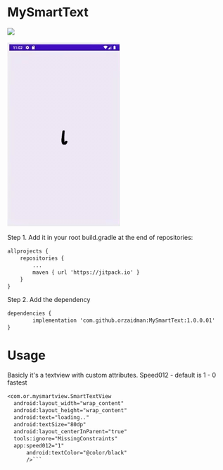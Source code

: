 # MySmartText
[![](https://jitpack.io/v/orzaidman/MySmartText.svg)](https://jitpack.io/#orzaidman/MySmartText)

![](https://github.com/orzaidman/MySmartText/blob/master/smart.gif)

Step 1. Add it in your root build.gradle at the end of repositories:

	allprojects {
		repositories {
			...
			maven { url 'https://jitpack.io' }
		}
	}
Step 2. Add the dependency

	dependencies {
	        implementation 'com.github.orzaidman:MySmartText:1.0.0.01'
	}
	
	
	
# Usage
Basicly it's a textview with custom attributes.
Speed012 - default is 1 - 0 fastest
  ```
  <com.or.mysmartview.SmartTextView
    android:layout_width="wrap_content"
    android:layout_height="wrap_content"
    android:text="loading.."
    android:textSize="80dp"
    android:layout_centerInParent="true"
    tools:ignore="MissingConstraints"
    app:speed012="1"
        android:textColor="@color/black"
        />```
